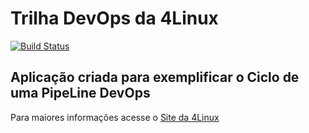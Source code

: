 # Trilha DevOps da 4Linux

<!-- Altere a Flag abaixo com sua URL do Travis -->
[![Build Status](https://travis-ci.com/danielrodrigues97/DevOpsLab-HelloWorld.svg?branch=master)](https://travis-ci.com/danielrodrigues97/DevOpsLab-HelloWorld)

## Aplicação criada para exemplificar o Ciclo de uma PipeLine DevOps


Para maiores informações acesse o [Site da 4Linux](https://www.4linux.com.br/cursos/devops)
